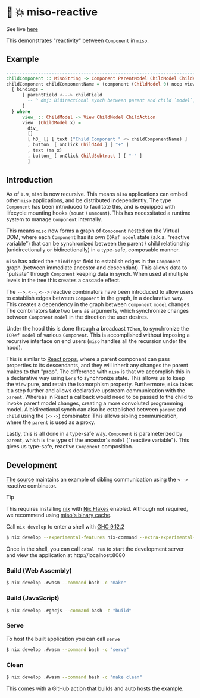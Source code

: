 :ramen: :boom: miso-reactive
====================

See live [here](https://reactive.haskell-miso.org/)

This demonstrates "reactivity" between `Component` in `miso`.

## Example

```haskell
----------------------------------------------------------------------------
childComponent :: MisoString -> Component ParentModel ChildModel ChildAction
childComponent childComponentName = (component (ChildModel 0) noop view_)
  { bindings =
      [ parentField <---> childField
        -- ^ dmj: Bidirectional synch between parent and child `model`, using `Lens`
      ]
  } where
      view_ :: ChildModel -> View ChildModel ChildAction
      view_ (ChildModel x) =
        div_
        []
        [ h3_ [] [ text ("Child Component " <> childComponentName) ]
        , button_ [ onClick ChildAdd ] [ "+" ]
        , text (ms x)
        , button_ [ onClick ChildSubtract ] [ "-" ]
        ]
```

## Introduction

As of `1.9`, `miso` is now recursive. This means `miso` applications can embed other `miso` applications, and be distributed independently. The type `Component` has been introduced to facilitate this, and is equipped with lifecycle mounting hooks (`mount` / `unmount`). This has necessitated a runtime system to manage `Component` internally.

This means `miso` now forms a graph of `Component` nested on the Virtual DOM, where each `Component` has its own `IORef model` state (a.k.a. "reactive variable") that can be synchronized between the parent / child relationship (unidirectionally or bidirectionally) in a type-safe, composable manner.

`miso` has added the `"bindings"` field to establish edges in the `Component` graph (between immediate ancestor and descendant). This allows data to "pulsate" through `Component` keeping data in synch. When used at multiple levels in the tree this creates a cascade effect.

The `-->`, `<--`, `<-->` reactive combinators have been introduced to allow users to establish edges between `Component` in the graph, in a declarative way. This creates a dependency in the graph between `Component` `model` changes. The combinators take two `Lens` as arguments, which synchronize changes between `Component` `model` in the direction the user desires.

Under the hood this is done through a broadcast `TChan`, to synchronize the `IORef model` of various `Component`. This is accomplished without imposing a recursive interface on end users (`miso` handles all the recursion under the hood).

This is similar to [React props](https://react.dev/learn/passing-props-to-a-component), where a parent component can pass properties to its descendants, and they will inherit any changes the parent makes to that "prop". The difference with `miso` is that we accomplish this in a declarative way using `Lens` to synchronize state. This allows us to keep the `View` pure, and retain the isomorphism property. Furthermore, `miso` takes it a step further and allows declarative upstream communication with the `parent`. Whereas in React a callback would need to be passed to the child to invoke parent model changes, creating a more convoluted programming model. A bidirectional synch can also be established between `parent` and `child` using the `(<-->`) combinator. This allows sibling communication, where the `parent` is used as a proxy.

Lastly, this is all done in a type-safe way. `Component` is parameterized by `parent`, which is the type of the ancestor's `model` ("reactive variable"). This gives us type-safe, reactive `Component` composition.

## Development

[The source](https://github.com/haskell-miso/miso-reactive/blob/master/app/Main.hs) maintains an example of sibling communication using the `<-->` reactive combinator.

> [!TIP]
> This requires installing [nix](https://nixos.org) with [Nix Flakes](https://wiki.nixos.org/wiki/Flakes) enabled.
> Although not required, we recommend using [miso's binary cache](https://github.com/dmjio/miso?tab=readme-ov-file#binary-cache).

Call `nix develop` to enter a shell with [GHC 9.12.2](https://haskell.org/ghc)

```bash
$ nix develop --experimental-features nix-command --extra-experimental-features flakes
```

Once in the shell, you can call `cabal run` to start the development server and view the application at http://localhost:8080

### Build (Web Assembly)

```bash
$ nix develop .#wasm --command bash -c "make"
```

### Build (JavaScript)

```bash
$ nix develop .#ghcjs --command bash -c "build"
```

### Serve

To host the built application you can call `serve`

```bash
$ nix develop .#wasm --command bash -c "serve"
```

### Clean

```bash
$ nix develop .#wasm --command bash -c "make clean"
```

This comes with a GitHub action that builds and auto hosts the example.
